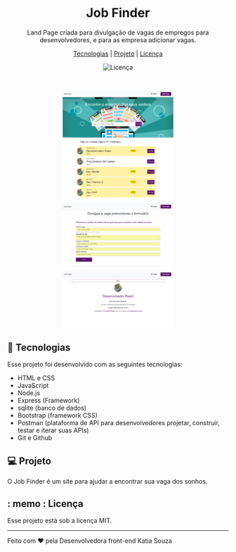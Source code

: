 <h1 align="center"> Job Finder </h1>

<p align="center">
Land Page criada para divulgação de vagas de empregos para desenvolvedores, e para as empresa adicionar vagas.<br/>
</p>

<p align="center">
  <a href="#-tecnologias">Tecnologias</a>     |    
  <a href="#-projeto">Projeto</a>     |    
  <a href="#memo-licença">Licença</a>
</p>

<p align="center">
  <img alt="Licença" src="https://img.shields.io/static/v1?label=license&message=MIT&color=49AA26&labelColor=000000">
</p>

<br>

<p align="center">
  <img alt="Projeto Job Finder" src=".github/preview.png" width="50%">
  <img alt="Projeto Job Finder" src=".github/preview2.png" width="50%">
  <img alt="Projeto Job Finder" src=".github/preview3.png" width="50%">
</p>

##  🚀 Tecnologias

Esse projeto foi desenvolvido com as seguintes tecnologias:

- HTML e CSS
- JavaScript
- Node.js
- Express (Framework)
- sqlite (banco de dados)
- Bootstrap (framework CSS)
- Postman (plataforma de API para desenvolvedores projetar, construir, testar e iterar suas APIs)
- Git e Github

##  💻 Projeto

O Job Finder é um site para ajudar a encontrar sua vaga dos sonhos.


## : memo : Licença 

Esse projeto está sob a licença MIT.

---

Feito com ♥ pela Desenvolvedora front-end Katia Souza